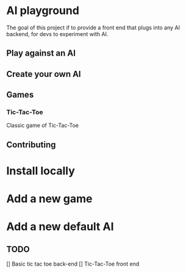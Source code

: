 # AI playground

The goal of this project if to provide a front end that plugs into any AI backend, for devs to experiment with AI.

## Play against an AI

## Create your own AI

## Games

### Tic-Tac-Toe

Classic game of Tic-Tac-Toe


## Contributing

# Install locally

# Add a new game

# Add a new default AI

## TODO

[] Basic tic tac toe back-end
[] Tic-Tac-Toe front end
